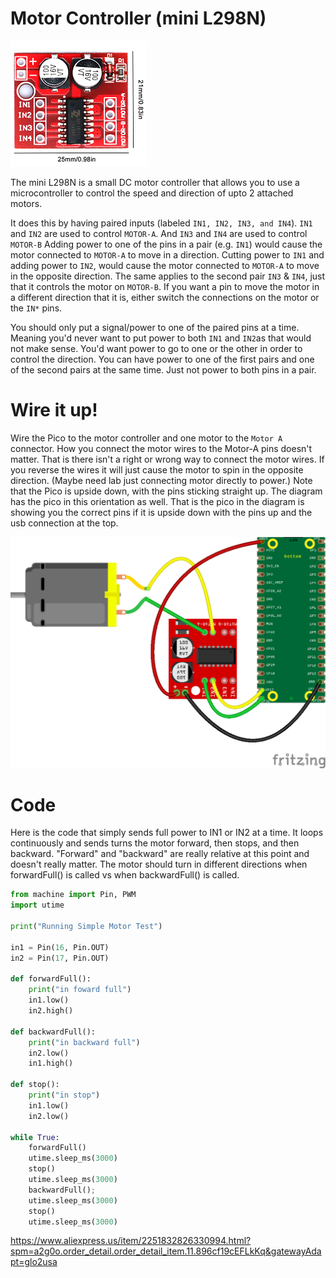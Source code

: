 
# Motor Controller (mini L298N)

![L298N Motor Controller](/lessons/images/motor_controller.PNG)  

The mini L298N is a small DC motor controller that allows you to use a microcontroller to control the speed and direction of upto 2 attached motors.

It does this by having paired inputs (labeled `IN1, IN2, IN3, and IN4`).  `IN1` and `IN2` are used to control `MOTOR-A`.  And `IN3` and `IN4` are used to control `MOTOR-B`
Adding power to one of the pins in a pair (e.g. `IN1`) would cause the motor connected to `MOTOR-A` to move in a direction.  Cutting power to `IN1` and adding power to `IN2`, would cause the motor connected to `MOTOR-A` to move in the opposite direction.
The same applies to the second pair `IN3` & `IN4`, just that it controls the motor on `MOTOR-B`.  If you want a pin to move the motor in a different direction that it is, either switch the connections on the motor or the `IN*` pins.

You should only put a signal/power to one of the paired pins at a time.  Meaning you'd never want to put power to both `IN1` and `IN2`as that would not make sense.  You'd want power to go to one or the other in order to control the direction.
You can have power to one of the first pairs and one of the second pairs at the same time.  Just not power to both pins in a pair. 

# Wire it up!

Wire the Pico to the motor controller and one motor to the `Motor A` connector.  How you connect the motor wires to the Motor-A pins doesn't matter.  That is there isn't a right or wrong way to connect the motor wires.  If you reverse the wires it will just cause the motor to spin in the opposite direction.  (Maybe need lab just connecting motor directly to power.)
Note that the Pico is upside down, with the pins sticking straight up.  The diagram has the pico in this orientation as well.  That is the pico in the diagram is showing you the correct pins if it is upside down with the pins up and the usb connection at the top.

![L298N Motor Controller](/lessons/images/motor_controller_bb.png) 


# Code

Here is the code that simply sends full power to IN1 or IN2 at a time.  It loops continuously and sends turns the motor forward, then stops, and then backward.  "Forward" and "backward" are really relative at this point and doesn't really matter.  The motor should turn in different directions when forwardFull() is called vs when backwardFull() is called.

```Python
from machine import Pin, PWM
import utime

print("Running Simple Motor Test")

in1 = Pin(16, Pin.OUT)
in2 = Pin(17, Pin.OUT)

def forwardFull():
    print("in foward full")
    in1.low()
    in2.high()
    
def backwardFull():
    print("in backward full")
    in2.low()
    in1.high()

def stop():
    print("in stop")
    in1.low()
    in2.low()

while True:
    forwardFull()
    utime.sleep_ms(3000)
    stop()
    utime.sleep_ms(3000)
    backwardFull();
    utime.sleep_ms(3000)
    stop()
    utime.sleep_ms(3000)
```

https://www.aliexpress.us/item/2251832826330994.html?spm=a2g0o.order_detail.order_detail_item.11.896cf19cEFLkKq&gatewayAdapt=glo2usa
